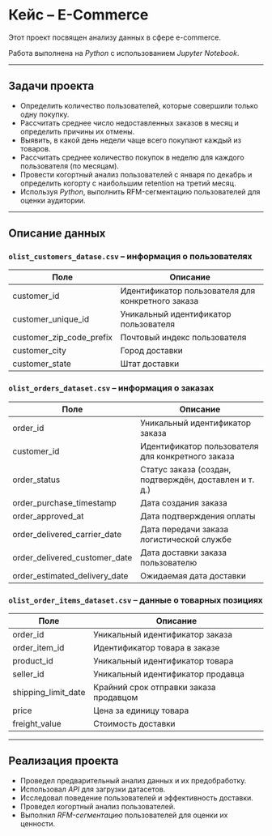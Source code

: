 # Кейс – E-Commerce

Этот проект посвящен анализу данных в сфере e-commerce.

Работа выполнена на *Python* с использованием *Jupyter Notebook*.

---

## Задачи проекта

- Определить количество пользователей, которые совершили только одну покупку.
- Рассчитать среднее число недоставленных заказов в месяц и определить причины их отмены.
- Выявить, в какой день недели чаще всего покупают каждый из товаров.
- Рассчитать среднее количество покупок в неделю для каждого пользователя (по месяцам).
- Провести когортный анализ пользователей с января по декабрь и определить когорту с наибольшим retention на третий месяц.
- Используя *Python*, выполнить RFM-сегментацию пользователей для оценки аудитории.

---

## Описание данных

### `olist_customers_datase.csv` – информация о пользователях

| Поле | Описание |
|------|----------|
| customer_id | Идентификатор пользователя для конкретного заказа |
| customer_unique_id | Уникальный идентификатор пользователя |
| customer_zip_code_prefix | Почтовый индекс пользователя |
| customer_city | Город доставки |
| customer_state | Штат доставки |

### `olist_orders_dataset.csv` – информация о заказах

| Поле | Описание |
|------|----------|
| order_id | Уникальный идентификатор заказа |
| customer_id | Идентификатор пользователя для конкретного заказа |
| order_status | Статус заказа (создан, подтверждён, доставлен и т. д.) |
| order_purchase_timestamp | Дата создания заказа |
| order_approved_at | Дата подтверждения оплаты |
| order_delivered_carrier_date | Дата передачи заказа логистической службе |
| order_delivered_customer_date | Дата доставки заказа пользователю |
| order_estimated_delivery_date | Ожидаемая дата доставки |

### `olist_order_items_dataset.csv` – данные о товарных позициях

| Поле | Описание |
|------|----------|
| order_id | Уникальный идентификатор заказа |
| order_item_id | Идентификатор товара в заказе |
| product_id | Уникальный идентификатор товара |
| seller_id | Уникальный идентификатор продавца |
| shipping_limit_date | Крайний срок отправки заказа продавцом |
| price | Цена за единицу товара |
| freight_value | Стоимость доставки |

---

## Реализация проекта

- Проведел предварительный анализ данных и их предобработку.
- Использовал *API* для загрузки датасетов.
- Исследовал поведение пользователей и эффективность доставки.
- Проведел когортный анализ пользователей.
- Выполнил *RFM-сегментацию* пользователей для оценки их ценности.
